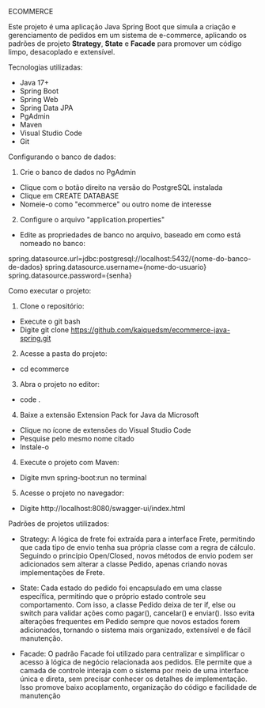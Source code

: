 ECOMMERCE

Este projeto é uma aplicação Java Spring Boot que simula a criação e gerenciamento de pedidos em um sistema de e-commerce, aplicando os padrões de projeto **Strategy**, **State** e **Facade** para promover um código limpo, desacoplado e extensível.

Tecnologias utilizadas:

- Java 17+
- Spring Boot
- Spring Web
- Spring Data JPA
- PgAdmin
- Maven
- Visual Studio Code
- Git

Configurando o banco de dados:

1. Crie o banco de dados no PgAdmin
 - Clique com o botão direito na versão do PostgreSQL instalada
 - Clique em CREATE DATABASE
 - Nomeie-o como "ecommerce" ou outro nome de interesse

2. Configure o arquivo "application.properties"
 - Edite as propriedades de banco no arquivo, baseado em como está nomeado no banco:

 spring.datasource.url=jdbc:postgresql://localhost:5432/{nome-do-banco-de-dados}
 spring.datasource.username={nome-do-usuario}
 spring.datasource.password={senha}

Como executar o projeto:

1. Clone o repositório:
 - Execute o git bash
 - Digite git clone https://github.com/kaiquedsm/ecommerce-java-spring.git
2. Acesse a pasta do projeto:
 - cd ecommerce
3. Abra o projeto no editor:
 - code .
4. Baixe a extensão Extension Pack for Java da Microsoft
 - Clique no ícone de extensões do Visual Studio Code
 - Pesquise pelo mesmo nome citado
 - Instale-o
4. Execute o projeto com Maven:
 - Digite mvn spring-boot:run no terminal
5. Acesse o projeto no navegador:
 - Digite http://localhost:8080/swagger-ui/index.html

Padrões de projetos utilizados:

- Strategy: A lógica de frete foi extraída para a interface Frete, permitindo que cada tipo de envio tenha sua própria classe 
com a regra de cálculo. Seguindo o princípio Open/Closed, novos métodos de envio podem ser adicionados sem alterar a classe 
Pedido, apenas criando novas implementações de Frete.

- State: Cada estado do pedido foi encapsulado em uma classe específica, permitindo que o próprio estado controle seu comportamento. Com isso, a classe Pedido deixa de ter if, else ou switch para validar ações como pagar(), cancelar() e enviar(). 
Isso evita alterações frequentes em Pedido sempre que novos estados forem adicionados, tornando o sistema mais organizado, 
extensível e de fácil manutenção.

- Facade: O padrão Facade foi utilizado para centralizar e simplificar o acesso à lógica de negócio relacionada aos pedidos. Ele permite que a camada de controle interaja com o sistema por meio de uma interface única e direta, sem precisar conhecer os detalhes de implementação. Isso promove baixo acoplamento, organização do código e facilidade de manutenção